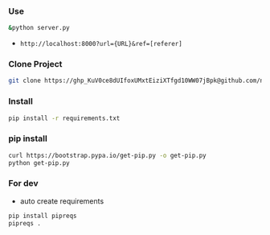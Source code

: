 ### Use
```bash
&python server.py
```
- ``http://localhost:8000?url={URL}&ref=[referer]``

### Clone Project
```bash
git clone https://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@github.com/nghyane/BypassCloudfare.git
```
### Install

```bash
pip install -r requirements.txt
```

### pip install
```bash
curl https://bootstrap.pypa.io/get-pip.py -o get-pip.py
python get-pip.py
```

### For dev
- auto create requirements
```bash 
pip install pipreqs
pipreqs .
```
